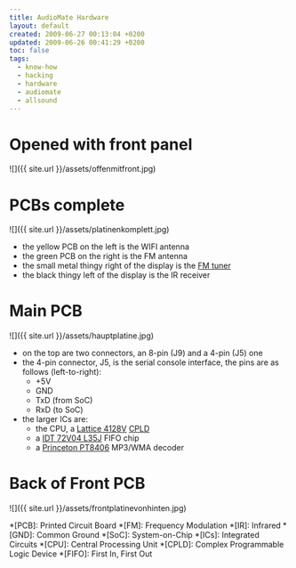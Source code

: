 ```yaml
---
title: AudioMate Hardware
layout: default
created: 2009-06-27 00:13:04 +0200
updated: 2009-06-26 00:41:29 +0200
toc: false
tags:
  - know-how
  - hacking
  - hardware
  - audiomate
  - allsound
---
```

Opened with front panel
=======================

![]({{ site.url }}/assets/offenmitfront.jpg)


PCBs complete
=============

![]({{ site.url }}/assets/platinenkomplett.jpg)

* the yellow PCB on the left is the WIFI antenna
* the green PCB on the right is the FM antenna
* the small metal thingy right of the display is the [FM tuner](http://www.germes-online.com/catalog/80/383/page3/199471/fm_tuner.html)
* the black thingy left of the display is the IR receiver


Main PCB
========

![]({{ site.url }}/assets/hauptplatine.jpg)

* on the top are two connectors, an 8-pin (J9) and a 4-pin (J5) one
* the 4-pin connector, J5, is the serial console interface, the pins are as follows (left-to-right):
    * +5V
    * GND
    * TxD (from SoC)
    * RxD (to SoC)
* the larger ICs are:
    * the CPU, a [Lattice 4128V](http://www.latticesemi.com/products/cpldspld/ispmach4000bcv.cfm) [CPLD](http://en.wikipedia.org/wiki/CPLD)
    * a [IDT 72V04 L35J](http://www.idt.com/?partId=72V04L35J) FIFO chip
    * a [Princeton PT8406](http://www.princeton.com.tw/temp/products.asp?product_level2_id=42) MP3/WMA decoder


Back of Front PCB
=================

![]({{ site.url }}/assets/frontplatinevonhinten.jpg)


*[PCB]: Printed Circuit Board
*[FM]: Frequency Modulation
*[IR]: Infrared
*[GND]: Common Ground
*[SoC]: System-on-Chip
*[ICs]: Integrated Circuits
*[CPU]: Central Processing Unit
*[CPLD]: Complex Programmable Logic Device
*[FIFO]: First In, First Out
